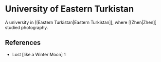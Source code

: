 # University of Eastern Turkistan
A university in [[Eastern Turkistan|Eastern Turkistan]], where [[Zhen|Zhen]] studied photography.

## References
- Lost \[like a Winter Moon\] 1
